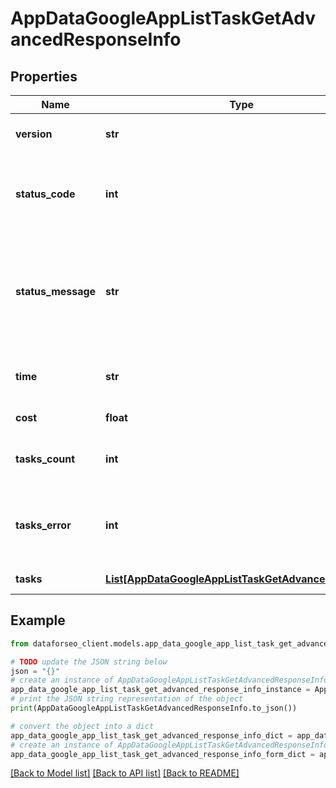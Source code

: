 # AppDataGoogleAppListTaskGetAdvancedResponseInfo


## Properties

Name | Type | Description | Notes
------------ | ------------- | ------------- | -------------
**version** | **str** | the current version of the API | [optional] 
**status_code** | **int** | general status code you can find the full list of the response codes here | [optional] 
**status_message** | **str** | general informational message you can find the full list of general informational messages here | [optional] 
**time** | **str** | total execution time, seconds | [optional] 
**cost** | **float** | total tasks cost, USD | [optional] 
**tasks_count** | **int** | the number of tasks in the tasks array | [optional] 
**tasks_error** | **int** | the number of tasks in the tasks array returned with an error | [optional] 
**tasks** | [**List[AppDataGoogleAppListTaskGetAdvancedTaskInfo]**](AppDataGoogleAppListTaskGetAdvancedTaskInfo.md) | array of tasks | [optional] 

## Example

```python
from dataforseo_client.models.app_data_google_app_list_task_get_advanced_response_info import AppDataGoogleAppListTaskGetAdvancedResponseInfo

# TODO update the JSON string below
json = "{}"
# create an instance of AppDataGoogleAppListTaskGetAdvancedResponseInfo from a JSON string
app_data_google_app_list_task_get_advanced_response_info_instance = AppDataGoogleAppListTaskGetAdvancedResponseInfo.from_json(json)
# print the JSON string representation of the object
print(AppDataGoogleAppListTaskGetAdvancedResponseInfo.to_json())

# convert the object into a dict
app_data_google_app_list_task_get_advanced_response_info_dict = app_data_google_app_list_task_get_advanced_response_info_instance.to_dict()
# create an instance of AppDataGoogleAppListTaskGetAdvancedResponseInfo from a dict
app_data_google_app_list_task_get_advanced_response_info_form_dict = app_data_google_app_list_task_get_advanced_response_info.from_dict(app_data_google_app_list_task_get_advanced_response_info_dict)
```
[[Back to Model list]](../README.md#documentation-for-models) [[Back to API list]](../README.md#documentation-for-api-endpoints) [[Back to README]](../README.md)



